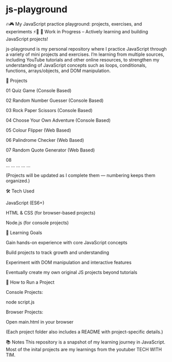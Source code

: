 # js-playground
🔥🎮 My JavaScript practice playground: projects, exercises, and experiments ⚡🚀
🚧 Work in Progress – Actively learning and building JavaScript projects!

js-playground is my personal repository where I practice JavaScript through a variety of mini projects and exercises. I’m learning from multiple sources, including YouTube tutorials and other online resources, to strengthen my understanding of JavaScript concepts such as loops, conditionals, functions, arrays/objects, and DOM manipulation.

📂 Projects

01	Quiz Game (Console Based)

02	Random Number Guesser (Console Based)

03	Rock Paper Scissors (Console Based)

04	Choose Your Own Adventure (Console Based)

05  Colour Flipper (Web Based)

06  Palindrome Checker (Web Based)

07  Random Quote Generator (Web Based)

08  
…	…	…	…	…

(Projects will be updated as I complete them — numbering keeps them organized.)

🛠️ Tech Used

JavaScript (ES6+)

HTML & CSS (for browser-based projects)

Node.js (for console projects)

🎯 Learning Goals

Gain hands-on experience with core JavaScript concepts

Build projects to track growth and understanding

Experiment with DOM manipulation and interactive features

Eventually create my own original JS projects beyond tutorials

🚀 How to Run a Project

Console Projects:

node script.js


Browser Projects:

Open main.html in your browser

(Each project folder also includes a README with project-specific details.)

📚 Notes
This repository is a snapshot of my learning journey in JavaScript.
Most of the inital projects are my learnings from the youtuber TECH WITH TIM.
